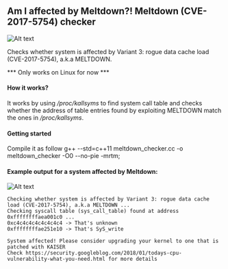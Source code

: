 ## Am I affected by Meltdown?! Meltdown (CVE-2017-5754) checker

![Alt text](https://github.com/raphaelsc/Am-I-affected-by-Meltdown/blob/master/images/melting.jpg)

Checks whether system is affected by Variant 3: rogue data cache load (CVE-2017-5754), a.k.a MELTDOWN.

*** Only works on Linux for now ***

#### How it works?
It works by using */proc/kallsyms* to find system call table and checks whether the address of table
entries found by exploiting MELTDOWN match the ones in */proc/kallsyms*.

#### Getting started
Compile it as follow
g++ --std=c++11 meltdown_checker.cc -o meltdown_checker -O0 --no-pie -mrtm;

#### Example output for a system affected by Meltdown:

![Alt text](https://github.com/raphaelsc/Am-I-affected-by-Meltdown/blob/master/images/output.png)

```
Checking whether system is affected by Variant 3: rogue data cache load (CVE-2017-5754), a.k.a MELTDOWN ...
Checking syscall table (sys_call_table) found at address 0xffffffffaea001c0 ...
0xc4c4c4c4c4c4c4c4 -> That's unknown
0xffffffffae251e10 -> That's SyS_write

System affected! Please consider upgrading your kernel to one that is patched with KAISER
Check https://security.googleblog.com/2018/01/todays-cpu-vulnerability-what-you-need.html for more details
```
